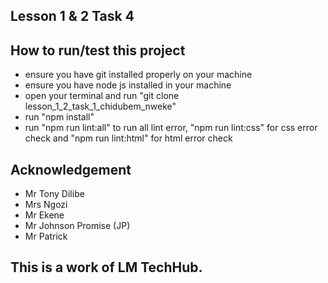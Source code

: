 ## Lesson 1 & 2 Task 4
## How to run/test this project
* ensure you have git installed properly on your machine
* ensure you have node js installed in your machine
* open your terminal and run "git clone lesson_1_2_task_1_chidubem_nweke"
* run "npm install"
* run "npm run lint:all" to run all lint error, "npm run lint:css" for css error check and "npm run lint:html" for html error check
## Acknowledgement
* Mr Tony Dilibe
* Mrs Ngozi
* Mr Ekene
* Mr Johnson Promise (JP)
* Mr Patrick
## This is a work of LM TechHub.